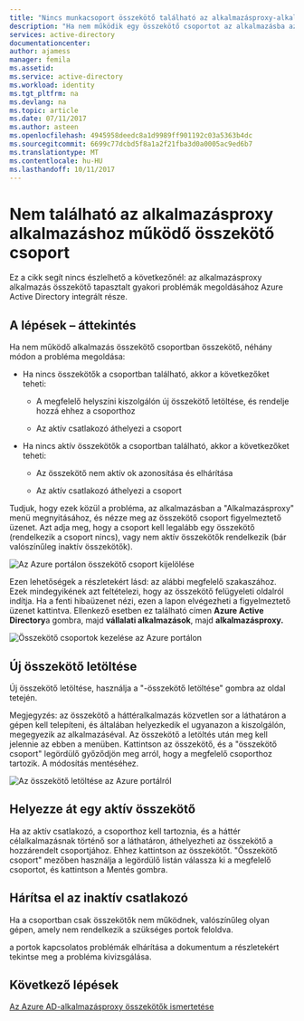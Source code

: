 ```yaml
---
title: "Nincs munkacsoport összekötő található az alkalmazásproxy-alkalmazás |} Microsoft Docs"
description: "Ha nem működik egy összekötő csoportot az alkalmazásba az Azure AD-alkalmazásproxy összekötőjét esetleg felmerülő problémák megoldása"
services: active-directory
documentationcenter: 
author: ajamess
manager: femila
ms.assetid: 
ms.service: active-directory
ms.workload: identity
ms.tgt_pltfrm: na
ms.devlang: na
ms.topic: article
ms.date: 07/11/2017
ms.author: asteen
ms.openlocfilehash: 4945958deedc8a1d9989ff901192c03a5363b4dc
ms.sourcegitcommit: 6699c77dcbd5f8a1a2f21fba3d0a0005ac9ed6b7
ms.translationtype: MT
ms.contentlocale: hu-HU
ms.lasthandoff: 10/11/2017
---
```

# <a name="no-working-connector-group-found-for-an-application-proxy-application"></a>Nem található az alkalmazásproxy alkalmazáshoz működő összekötő csoport

Ez a cikk segít nincs észlelhető a következőnél: az alkalmazásproxy alkalmazás összekötő tapasztalt gyakori problémák megoldásához Azure Active Directory integrált része.

## <a name="overview-of-steps"></a>A lépések – áttekintés
Ha nem működő alkalmazás összekötő csoportban összekötő, néhány módon a probléma megoldása:

-   Ha nincs összekötők a csoportban található, akkor a következőket teheti:

    -   A megfelelő helyszíni kiszolgálón új összekötő letöltése, és rendelje hozzá ehhez a csoporthoz

    -   Az aktív csatlakozó áthelyezi a csoport

-   Ha nincs aktív összekötők a csoportban található, akkor a következőket teheti:

    -   Az összekötő nem aktív ok azonosítása és elhárítása

    -   Az aktív csatlakozó áthelyezi a csoport

Tudjuk, hogy ezek közül a probléma, az alkalmazásban a "Alkalmazásproxy" menü megnyitásához, és nézze meg az összekötő csoport figyelmeztető üzenet. Azt adja meg, hogy a csoport kell legalább egy összekötő (rendelkezik a csoport nincs), vagy nem aktív összekötők rendelkezik (bár valószínűleg inaktív összekötők).

   ![Az Azure portálon összekötő csoport kijelölése](./media/application-proxy-connectivity-no-working-connector/no-active-connector.png)

Ezen lehetőségek a részletekért lásd: az alábbi megfelelő szakaszához. Ezek mindegyikének azt feltételezi, hogy az összekötő felügyeleti oldalról indítja. Ha a fenti hibaüzenet nézi, ezen a lapon elvégezheti a figyelmeztető üzenet kattintva. Ellenkező esetben ez található címen **Azure Active Directory**a gombra, majd **vállalati alkalmazások**, majd **alkalmazásproxy.**

   ![Összekötő csoportok kezelése az Azure portálon](./media/application-proxy-connectivity-no-working-connector/app-proxy.png)

## <a name="download-a-new-connector"></a>Új összekötő letöltése

Új összekötő letöltése, használja a "-összekötő letöltése" gombra az oldal tetején.

Megjegyzés: az összekötő a háttéralkalmazás közvetlen sor a láthatáron a gépen kell telepíteni, és általában helyezkedik el ugyanazon a kiszolgálón, megegyezik az alkalmazáséval. Az összekötő a letöltés után meg kell jelennie az ebben a menüben. Kattintson az összekötő, és a "összekötő csoport" legördülő győződjön meg arról, hogy a megfelelő csoporthoz tartozik. A módosítás mentéséhez.

   ![Az összekötő letöltése az Azure portálról](./media/application-proxy-connectivity-no-working-connector/download-connector.png)
   
## <a name="move-an-active-connector"></a>Helyezze át egy aktív összekötő

Ha az aktív csatlakozó, a csoporthoz kell tartoznia, és a háttér célalkalmazásnak történő sor a láthatáron, áthelyezheti az összekötő a hozzárendelt csoportjához. Ehhez kattintson az összekötőt. "Összekötő csoport" mezőben használja a legördülő listán válassza ki a megfelelő csoportot, és kattintson a Mentés gombra.

## <a name="resolve-an-inactive-connector"></a>Hárítsa el az inaktív csatlakozó

Ha a csoportban csak összekötők nem működnek, valószínűleg olyan gépen, amely nem rendelkezik a szükséges portok feloldva.

a portok kapcsolatos problémák elhárítása a dokumentum a részletekért tekintse meg a probléma kivizsgálása.

## <a name="next-steps"></a>Következő lépések
[Az Azure AD-alkalmazásproxy összekötők ismertetése](application-proxy-understand-connectors.md)


